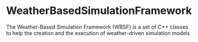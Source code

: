 # WeatherBasedSimulationFramework
The Weather-Based Simulation Framework (WBSF) is a set of C++ classes to help the creation and the execution of weather-driven simulation models
